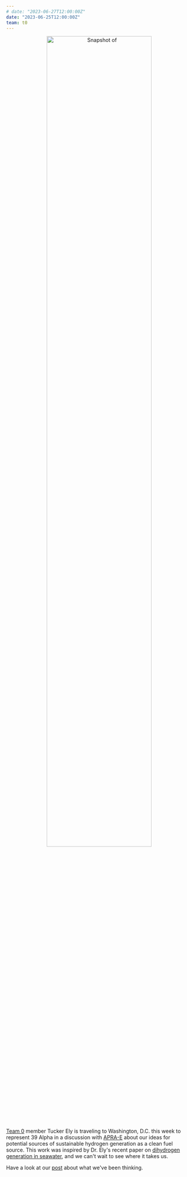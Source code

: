 ```yaml
---
# date: "2023-06-27T12:00:00Z"
date: "2023-06-25T12:00:00Z"
team: t0
---
```

<div align="center" style="margin-bottom: 30px">
    <img width="75%" src="/team/activities/2023-06-29-team-0-explores-hydrogen/H2_header.png" alt="Snapshot of "Huge Variation in Hydrogen Generation During Seawater Alteration of Ultramafic Rocks"" />
</div>

[Team 0](/team) member Tucker Ely is traveling to Washington, D.C. this week to represent 39 Alpha
in a discussion with [APRA-E](https://arpa-e.energy.gov/) about our ideas for potential sources of
sustainable hydrogen generation as a clean fuel source. This work was inspired by Dr. Ely's recent
paper on [dihydrogen generation in seawater](https://doi.org/10.1029/2022GC010658), and we can't
wait to see where it takes us.

Have a look at our [post](/team/activities/2023-06-29-team-0-explores-hydrogen) about what we've been
thinking.
